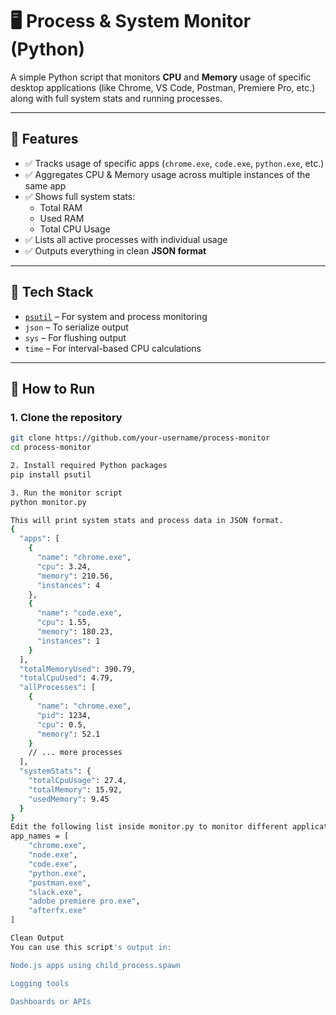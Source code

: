 # 🖥️ Process & System Monitor (Python)

A simple Python script that monitors **CPU** and **Memory** usage of specific desktop applications (like Chrome, VS Code, Postman, Premiere Pro, etc.) along with full system stats and running processes.

---

## 📌 Features

- ✅ Tracks usage of specific apps (`chrome.exe`, `code.exe`, `python.exe`, etc.)
- ✅ Aggregates CPU & Memory usage across multiple instances of the same app
- ✅ Shows full system stats:
  - Total RAM
  - Used RAM
  - Total CPU Usage
- ✅ Lists all active processes with individual usage
- ✅ Outputs everything in clean **JSON format**

---

## 🧠 Tech Stack

- [`psutil`](https://pypi.org/project/psutil/) – For system and process monitoring
- `json` – To serialize output
- `sys` – For flushing output
- `time` – For interval-based CPU calculations

---

## 🚀 How to Run

### 1. Clone the repository

```bash
git clone https://github.com/your-username/process-monitor
cd process-monitor

2. Install required Python packages
pip install psutil

3. Run the monitor script
python monitor.py

This will print system stats and process data in JSON format.
{
  "apps": [
    {
      "name": "chrome.exe",
      "cpu": 3.24,
      "memory": 210.56,
      "instances": 4
    },
    {
      "name": "code.exe",
      "cpu": 1.55,
      "memory": 180.23,
      "instances": 1
    }
  ],
  "totalMemoryUsed": 390.79,
  "totalCpuUsed": 4.79,
  "allProcesses": [
    {
      "name": "chrome.exe",
      "pid": 1234,
      "cpu": 0.5,
      "memory": 52.1
    }
    // ... more processes
  ],
  "systemStats": {
    "totalCpuUsage": 27.4,
    "totalMemory": 15.92,
    "usedMemory": 9.45
  }
}
Edit the following list inside monitor.py to monitor different applications:
app_names = [
    "chrome.exe",
    "node.exe",
    "code.exe",
    "python.exe",
    "postman.exe",
    "slack.exe",
    "adobe premiere pro.exe",
    "afterfx.exe"
]

Clean Output
You can use this script's output in:

Node.js apps using child_process.spawn

Logging tools

Dashboards or APIs




